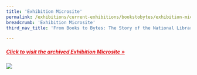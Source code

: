 ```yaml
---
title: 'Exhibition Microsite'
permalink: /exhibitions/current-exhibitions/bookstobytes/exhibition-microsite/
breadcrumb: 'Exhibition Microsite'
third_nav_title: 'From Books to Bytes: The Story of the National Library'

---
```



<h5><a href="https://eresources.nlb.gov.sg/webarchives/2008-10-09%2016:06:00.000/wp/details/http://exhibitions.nlb.gov.sg/bookstobytes/home/index.html" target="_blank" style="color:#E21216;">Click to visit the archived Exhibition Microsite &#187;</a></h5>

<img src="/images/event-images/frombooks/from-books-to-bytes-microsite.jpg">